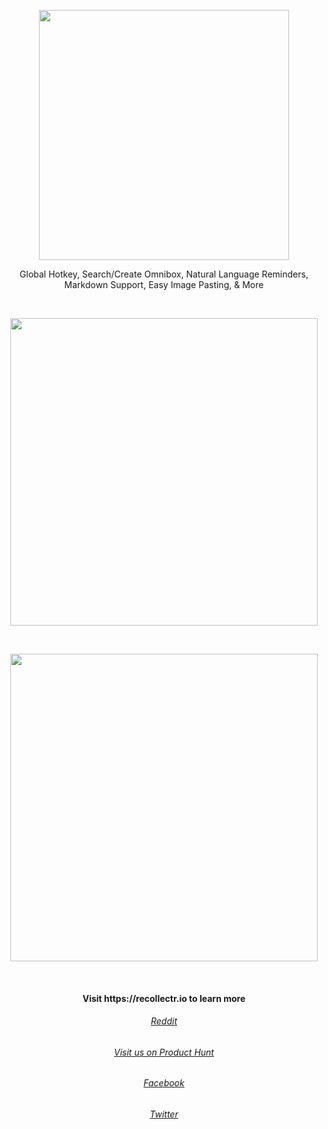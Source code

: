 <p align="center">
  <a href="https://recollectr.io/"><img width="400px" src="https://recollectr.io/wp-content/uploads/2017/12/Recollectr-Logo.svg" /></a>
</p>
<p align="center">
  Global Hotkey, Search/Create Omnibox, Natural Language Reminders, Markdown Support, Easy Image Pasting, & More
</p>
<br />
<p align="center">
  <a href="https://recollectr.io/"><img width="492px" src="https://recollectr.io/wp-content/uploads/2018/07/Recollectr-Showcase-Image-A.png" /></a>
</p>
<br />
<p align="center">
  <a href="https://recollectr.io/"><img width="492px" src="https://recollectr.io/wp-content/uploads/2018/10/Recollectr-Dark-Mode.png" /></a>
</p>
<br />

<h4 align="center"> Visit https://recollectr.io to learn more </h4>
<h6 align="center"><a href="https://www.reddit.com/r/Recollectr/">Reddit</a></h6>
<h6 align="center"><a href="https://www.producthunt.com/posts/recollectr">Visit us on Product Hunt</a></h6>
<h6 align="center"><a href="https://www.facebook.com/Recollectr/">Facebook</a></h6>
<h6 align="center"><a href="https://twitter.com/Recollectr/">Twitter</a></h6>

